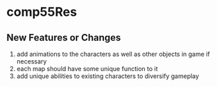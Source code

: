 # comp55Res
## New Features or Changes
<ol>
  <li>add animations to the characters as well as other objects in game if necessary</li>
  <li>each map should have some unique function to it</li>
  <li>add unique abilities to existing characters to diversify gameplay</li>
</ol>
